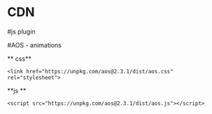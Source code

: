 # CDN

#js plugin

#AOS - animations

** css**

```
<link href="https://unpkg.com/aos@2.3.1/dist/aos.css" rel="stylesheet">
```
**js **
```
<script src="https://unpkg.com/aos@2.3.1/dist/aos.js"></script>
```
